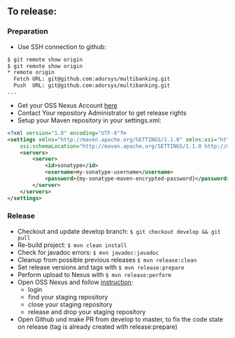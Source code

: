 ## To release:

### Preparation
* Use SSH connection to github:
```bash
$ git remote show origin
$ git remote show origin
* remote origin
  Fetch URL: git@github.com:adorsys/multibanking.git
  Push  URL: git@github.com:adorsys/multibanking.git
...
```
* Get your OSS Nexus Account [here](https://issues.sonatype.org/secure/Signup!default.jspa)
* Contact Your repository Administrator to get release rights
* Setup your Maven repository in your settings.xml:
```xml
<?xml version="1.0" encoding="UTF-8"?>
<settings xmlns="http://maven.apache.org/SETTINGS/1.1.0" xmlns:xsi="http://www.w3.org/2001/XMLSchema-instance"
	xsi:schemaLocation="http://maven.apache.org/SETTINGS/1.1.0 http://maven.apache.org/xsd/settings-1.1.0.xsd">
	<servers>
		<server>
			<id>sonatype</id>
			<username>my-sonatype-username</username>
			<password>{my-sonatype-maven-encrypted-password}</password>
		</server>
	</servers>
</settings>

```
### Release
* Checkout and update develop branch: ``$ git checkout develop && git pull``
* Re-build project: ``$ mvn clean install``
* Check for javadoc errors: ``$ mvn javadoc:javadoc``
* Cleanup from possible previous releases ``$ mvn release:clean``
* Set release versions and tags with ``$ mvn release:prepare``
* Perform upload to Nexus with ``$ mvn release:perform``
* Open OSS Nexus and follow [instruction](http://central.sonatype.org/pages/releasing-the-deployment.html):
    * login
    * find your staging repository
    * close your staging repository
    * release and drop your staging repository
* Open Github und make PR from develop to master, to fix the code state on release (tag is already created with release:prepare)
